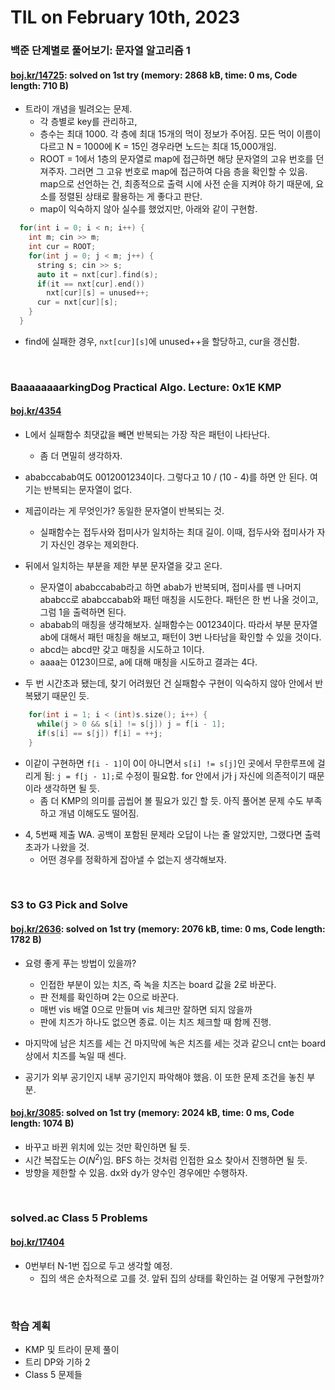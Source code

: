 # **TIL on February 10th, 2023**
### 백준 단계별로 풀어보기: 문자열 알고리즘 1
#### [boj.kr/14725](../../../Problem%20Solving/boj/Trie/14725-02-09-2023.cpp): solved on 1st try (memory: 2868 kB, time: 0 ms, Code length: 710 B)
* 트라이 개념을 빌려오는 문제.
  - 각 층별로 key를 관리하고, 
  - 층수는 최대 1000. 각 층에 최대 15개의 먹이 정보가 주어짐. 모든 먹이 이름이 다르고 N = 1000에 K = 15인 경우라면 노드는 최대 15,000개임.
  - ROOT = 1에서 1층의 문자열로 map에 접근하면 해당 문자열의 고유 번호를 던져주자. 그러면 그 고유 번호로 map에 접근하여 다음 층을 확인할 수 있음. map으로 선언하는 건, 최종적으로 출력 시에 사전 순을 지켜야 하기 때문에, 요소를 정렬된 상태로 활용하는 게 좋다고 판단.
  - map이 익숙하지 않아 실수를 했었지만, 아래와 같이 구현함.

```cpp
  for(int i = 0; i < n; i++) {
    int m; cin >> m;
    int cur = ROOT;
    for(int j = 0; j < m; j++) {
      string s; cin >> s;
      auto it = nxt[cur].find(s);
      if(it == nxt[cur].end())
        nxt[cur][s] = unused++;
      cur = nxt[cur][s];
    }
  }
```

  - find에 실패한 경우, `nxt[cur][s]`에 unused++을 할당하고, cur을 갱신함.

<br>

### BaaaaaaaarkingDog Practical Algo. Lecture: 0x1E KMP
#### [boj.kr/4354](../../../Problem%20Solving/boj/KMP/4354-02-10-2023.cpp)
* L에서 실패함수 최댓값을 빼면 반복되는 가장 작은 패턴이 나타난다. 
  - 좀 더 면밀히 생각하자.
* ababccabab여도 0012001234이다. 그렇다고 10 / (10 - 4)를 하면 안 된다. 여기는 반복되는 문자열이 없다.

* 제곱이라는 게 무엇인가? 동일한 문자열이 반복되는 것.
  - 실패함수는 접두사와 접미사가 일치하는 최대 길이. 이때, 접두사와 접미사가 자기 자신인 경우는 제외한다.

* 뒤에서 일치하는 부분을 제한 부분 문자열을 갖고 온다.
  - 문자열이 ababccabab라고 하면 abab가 반복되며, 접미사를 뗀 나머지 ababcc로 ababccabab와 패턴 매칭을 시도한다. 패턴은 한 번 나올 것이고, 그럼 1을 출력하면 된다.
  - ababab의 매칭을 생각해보자. 실패함수는 001234이다. 따라서 부분 문자열 ab에 대해서 패턴 매칭을 해보고, 패턴이 3번 나타남을 확인할 수 있을 것이다.
  - abcd는 abcd만 갖고 매칭을 시도하고 1이다.
  - aaaa는 0123이므로, a에 대해 매칭을 시도하고 결과는 4다.

* 두 번 시간초과 됐는데, 찾기 어려웠던 건 실패함수 구현이 익숙하지 않아 안에서 반복됐기 때문인 듯.
```cpp
    for(int i = 1; i < (int)s.size(); i++) {
      while(j > 0 && s[i] != s[j]) j = f[i - 1];
      if(s[i] == s[j]) f[i] = ++j;
    }
```

  - 이같이 구현하면 `f[i - 1]`이 0이 아니면서 `s[i] != s[j]`인 곳에서 무한루프에 걸리게 됨: `j = f[j - 1];`로 수정이 필요함. for 안에서 j가 j 자신에 의존적이기 때문이라 생각하면 될 듯.
    * 좀 더 KMP의 의미를 곱씹어 볼 필요가 있긴 할 듯. 아직 풀어본 문제 수도 부족하고 개념 이해도도 떨어짐.

* 4, 5번째 제출 WA. 공백이 포함된 문제라 오답이 나는 줄 알았지만, 그랬다면 출력초과가 나왔을 것.
  - 어떤 경우를 정확하게 잡아낼 수 없는지 생각해보자.

<br>

### S3 to G3 Pick and Solve
#### [boj.kr/2636](../../../Problem%20Solving/boj/random%20defense/2636-02-10-2023.cpp): solved on 1st try (memory: 2076 kB, time: 0 ms, Code length: 1782 B)
* 요령 좋게 푸는 방법이 있을까?
  - 인접한 부분이 있는 치즈, 즉 녹을 치즈는 board 값을 2로 바꾼다.
  - 판 전체를 확인하며 2는 0으로 바꾼다.
  - 매번 vis 배열 0으로 만들며 vis 체크만 잘하면 되지 않을까
  - 판에 치즈가 하나도 없으면 종료. 이는 치즈 체크할 때 함께 진행.

* 마지막에 남은 치즈를 세는 건 마지막에 녹은 치즈를 세는 것과 같으니 cnt는 board 상에서 치즈를 녹일 때 센다.
* 공기가 외부 공기인지 내부 공기인지 파악해야 했음. 이 또한 문제 조건을 놓친 부분.

#### [boj.kr/3085](../../../Problem%20Solving/boj/random%20defense/3085-02-10-2023.cpp): solved on 1st try (memory: 2024 kB, time: 0 ms, Code length: 1074 B)
* 바꾸고 바뀐 위치에 있는 것만 확인하면 될 듯.
* 시간 복잡도는 $O(N^2)$임. BFS 하는 것처럼 인접한 요소 찾아서 진행하면 될 듯.
* 방향을 제한할 수 있음. dx와 dy가 양수인 경우에만 수행하자.

<br>

### solved.ac Class 5 Problems
#### [boj.kr/17404](../../../Problem%20Solving/boj/solvedac/17404-02-10-2023.cpp)
* 0번부터 N-1번 집으로 두고 생각할 예정.
  - 집의 색은 순차적으로 고를 것. 앞뒤 집의 상태를 확인하는 걸 어떻게 구현할까?

<br>

### 학습 계획
* KMP 및 트라이 문제 풀이
* 트리 DP와 기하 2
* Class 5 문제들